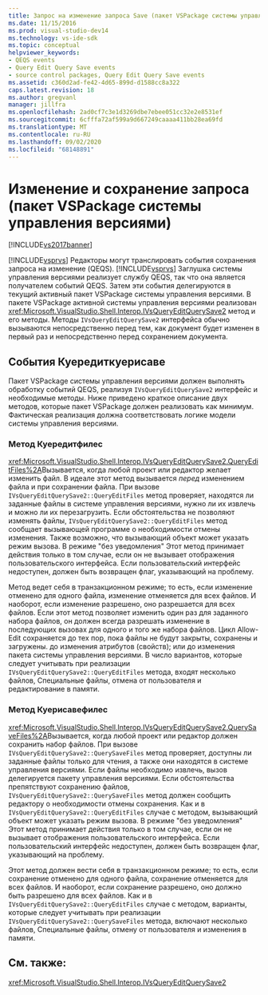 ```yaml
---
title: Запрос на изменение запроса Save (пакет VSPackage системы управления версиями) | Документация Майкрософт
ms.date: 11/15/2016
ms.prod: visual-studio-dev14
ms.technology: vs-ide-sdk
ms.topic: conceptual
helpviewer_keywords:
- QEQS events
- Query Edit Query Save events
- source control packages, Query Edit Query Save events
ms.assetid: c360d2ad-fe42-4d65-899d-d1588cc8a322
caps.latest.revision: 18
ms.author: gregvanl
manager: jillfra
ms.openlocfilehash: 2ad0cf7c3e1d3269dbe7ebee051cc32e2e8531ef
ms.sourcegitcommit: 6cfffa72af599a9d667249caaaa411bb28ea69fd
ms.translationtype: MT
ms.contentlocale: ru-RU
ms.lasthandoff: 09/02/2020
ms.locfileid: "68148891"
---
```

# <a name="query-edit-query-save-source-control-vspackage"></a>Изменение и сохранение запроса (пакет VSPackage системы управления версиями)
[!INCLUDE[vs2017banner](../../includes/vs2017banner.md)]

[!INCLUDE[vsprvs](../../includes/vsprvs-md.md)] Редакторы могут транслировать события сохранения запроса на изменение (QEQS). [!INCLUDE[vsprvs](../../includes/vsprvs-md.md)] Заглушка системы управления версиями реализует службу QEQS, так что она является получателем событий QEQS. Затем эти события делегируются в текущий активный пакет VSPackage системы управления версиями. В пакете VSPackage активной системы управления версиями реализован <xref:Microsoft.VisualStudio.Shell.Interop.IVsQueryEditQuerySave2> метод и его методы. Методы `IVsQueryEditQuerySave2` интерфейса обычно вызываются непосредственно перед тем, как документ будет изменен в первый раз и непосредственно перед сохранением документа.  
  
## <a name="queryeditquerysave-events"></a>События Куередиткуерисаве  
 Пакет VSPackage системы управления версиями должен выполнять обработку событий QEQS, реализуя `IVsQueryEditQuerySave2` интерфейс и необходимые методы. Ниже приведено краткое описание двух методов, которые пакет VSPackage должен реализовать как минимум. Фактическая реализация должна соответствовать логике модели системы управления версиями.  
  
### <a name="queryeditfiles-method"></a>Метод Куередитфилес  
 <xref:Microsoft.VisualStudio.Shell.Interop.IVsQueryEditQuerySave2.QueryEditFiles%2A>Вызывается, когда любой проект или редактор желает изменить файл. В идеале этот метод вызывается *перед* изменением файла и при сохранении файла. При вызове `IVsQueryEditQuerySave2::QueryEditFiles` метод проверяет, находятся ли заданные файлы в системе управления версиями, нужно ли их извлечь и можно ли их перезагрузить. Если обстоятельства не позволяют изменять файлы, `IVsQueryEditQuerySave2::QueryEditFiles` метод сообщает вызывающей программе о необходимости отмены изменения. Также возможно, что вызывающий объект может указать режим вызова. В режиме "без уведомления" Этот метод принимает действия только в том случае, если он не вызывает отображения пользовательского интерфейса. Если пользовательский интерфейс недоступен, должен быть возвращен флаг, указывающий на проблему.  
  
 Метод ведет себя в транзакционном режиме; то есть, если изменение отменено для одного файла, изменение отменяется для всех файлов. И наоборот, если изменение разрешено, оно разрешается для всех файлов. Если этот метод позволяет изменить один раз для заданного набора файлов, он должен всегда разрешать изменение в последующих вызовах для одного и того же набора файлов. Цикл Allow-Edit сохраняется до тех пор, пока файлы не будут закрыты, сохранены и загружены. до изменения атрибутов (свойств); или до изменения пакета системы управления версиями. В число вариантов, которые следует учитывать при реализации `IVsQueryEditQuerySave2::QueryEditFiles` метода, входят несколько файлов, Специальные файлы, отмена от пользователя и редактирование в памяти.  
  
### <a name="querysavefiles-method"></a>Метод Куерисавефилес  
 <xref:Microsoft.VisualStudio.Shell.Interop.IVsQueryEditQuerySave2.QuerySaveFiles%2A>Вызывается, когда любой проект или редактор должен сохранить набор файлов. При вызове `IVsQueryEditQuerySave2::QuerySaveFiles` метод проверяет, доступны ли заданные файлы только для чтения, а также они находятся в системе управления версиями. Если файлы необходимо извлечь, вызов делегируется пакету управления версиями. Если обстоятельства препятствуют сохранению файлов, `IVsQueryEditQuerySave2::QuerySaveFiles` метод должен сообщить редактору о необходимости отмены сохранения. Как и в `IVsQueryEditQuerySave2::QueryEditFiles` случае с методом, вызывающий объект может указать режим вызова. В режиме "без уведомления" Этот метод принимает действия только в том случае, если он не вызывает отображения пользовательского интерфейса. Если пользовательский интерфейс недоступен, должен быть возвращен флаг, указывающий на проблему.  
  
 Этот метод должен вести себя в транзакционном режиме; то есть, если сохранение отменено для одного файла, сохранение отменяется для всех файлов. И наоборот, если сохранение разрешено, оно должно быть разрешено для всех файлов. Как и в `IVsQueryEditQuerySave2::QueryEditFiles` случае с методом, варианты, которые следует учитывать при реализации `IVsQueryEditQuerySave2::QuerySaveFiles` метода, включают несколько файлов, Специальные файлы, отмену от пользователя и изменения в памяти.  
  
## <a name="see-also"></a>См. также:  
 <xref:Microsoft.VisualStudio.Shell.Interop.IVsQueryEditQuerySave2>
